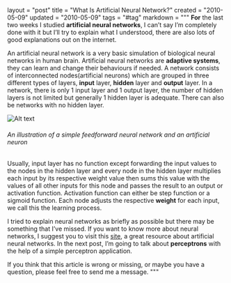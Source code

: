 layout = "post"
title = "What Is Artificial Neural Network?"
created = "2010-05-09"
updated = "2010-05-09"
tags = "#tag"
markdown = """
**For** the last two weeks I studied **artificial neural networks**, I can’t say I’m completely done with it but I’ll try to explain what I understood, there are also lots of good explanations out on the internet.

An artificial neural network is a very basic simulation of biological neural networks in human brain. Artificial neural networks are **adaptive systems**, they can learn and change their behaviours if needed. A network consists of interconnected nodes(artificial neurons) which are grouped in three different types of layers, **input** layer, **hidden** layer and **output** layer. In a network, there is only 1 input layer and 1 output layer, the number of hidden layers is not limited but generally 1 hidden layer is adequate. There can also be networks with no hidden layer.

![Alt text](/assets/2010/neural_network_neuron.jpg)  
###### An illustration of a simple feedforward neural network and an artificial neuron

Usually, input layer has no function except forwarding the input values to the nodes in the hidden layer and every node in the hidden layer multiplies each input by its respective weight value then sums this value with the values of all other inputs for this node and passes the result to an output or activation function. Activation function can either be step function or a sigmoid function. Each node adjusts the respective **weight** for each input, we call this the learning process.

I tried to explain neural networks as briefly as possible but there may be something that I’ve missed. If you want to know more about neural networks, I suggest you to visit this [site](http://www.willamette.edu/~gorr/classes/cs449/intro.html), a great resource about artificial neural networks. In the next post, I’m going to talk about **perceptrons** with the help of a simple perceptron application.

If you think that this article is wrong or missing, or maybe you have a question, please feel free to send me a message.
"""
